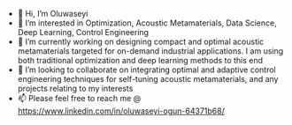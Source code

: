- 👋 Hi, I’m Oluwaseyi
- 👀 I’m interested in Optimization, Acoustic Metamaterials, Data Science, Deep Learning, Control Engineering
- 🌱 I’m currently working on designing compact and optimal acoustic metamaterials targeted for on-demand industrial applications. I am using both traditional optimization and deep learning methods to this end
- 💞️ I’m looking to collaborate on integrating optimal and adaptive control engineering techniques for self-tuning acoustic metamaterials, and any  projects relating to my interests
- 📫 Please feel free to reach me @ https://www.linkedin.com/in/oluwaseyi-ogun-64371b68/

<!---
Oluwaseyi-repo/Oluwaseyi-repo is a ✨ special ✨ repository because its `README.md` (this file) appears on your GitHub profile.
You can click the Preview link to take a look at your changes.
--->
